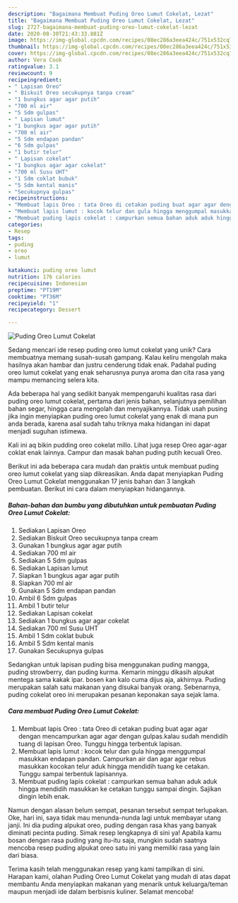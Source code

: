 ```yaml
---
description: "Bagaimana Membuat Puding Oreo Lumut Cokelat, Lezat"
title: "Bagaimana Membuat Puding Oreo Lumut Cokelat, Lezat"
slug: 2727-bagaimana-membuat-puding-oreo-lumut-cokelat-lezat
date: 2020-08-30T21:43:33.881Z
image: https://img-global.cpcdn.com/recipes/08ec286a3eea424c/751x532cq70/puding-oreo-lumut-cokelat-foto-resep-utama.jpg
thumbnail: https://img-global.cpcdn.com/recipes/08ec286a3eea424c/751x532cq70/puding-oreo-lumut-cokelat-foto-resep-utama.jpg
cover: https://img-global.cpcdn.com/recipes/08ec286a3eea424c/751x532cq70/puding-oreo-lumut-cokelat-foto-resep-utama.jpg
author: Vera Cook
ratingvalue: 3.1
reviewcount: 9
recipeingredient:
- " Lapisan Oreo"
- " Biskuit Oreo secukupnya tanpa cream"
- "1 bungkus agar agar putih"
- "700 ml air"
- "5 Sdm gulpas"
- " Lapisan lumut"
- "1 bungkus agar agar putih"
- "700 ml air"
- "5 Sdm endapan pandan"
- "6 Sdm gulpas"
- "1 butir telur"
- " Lapisan cokelat"
- "1 bungkus agar agar cokelat"
- "700 ml Susu UHT"
- "1 Sdm coklat bubuk"
- "5 Sdm kental manis"
- "Secukupnya gulpas"
recipeinstructions:
- "Membuat lapis Oreo : tata Oreo di cetakan puding buat agar agar dengan mencampurkan agar agar dengan gulpas.kalau sudah mendidih tuang di lapisan Oreo. Tunggu hingga terbentuk lapisan."
- "Membuat lapis lumut : kocok telur dan gula hingga menggumpal masukkan endapan pandan. Campurkan air dan agar agar rebus masukkan kocokan telur aduk hingga mendidih tuang ke cetakan. Tunggu sampai terbentuk lapisannya."
- "Membuat puding lapis cokelat : campurkan semua bahan aduk aduk hingga mendidih masukkan ke cetakan tunggu sampai dingin. Sajikan dingin lebih enak."
categories:
- Resep
tags:
- puding
- oreo
- lumut

katakunci: puding oreo lumut 
nutrition: 176 calories
recipecuisine: Indonesian
preptime: "PT19M"
cooktime: "PT36M"
recipeyield: "1"
recipecategory: Dessert

---
```



![Puding Oreo Lumut Cokelat](https://img-global.cpcdn.com/recipes/08ec286a3eea424c/751x532cq70/puding-oreo-lumut-cokelat-foto-resep-utama.jpg)

Sedang mencari ide resep puding oreo lumut cokelat yang unik? Cara membuatnya memang susah-susah gampang. Kalau keliru mengolah maka hasilnya akan hambar dan justru cenderung tidak enak. Padahal puding oreo lumut cokelat yang enak seharusnya punya aroma dan cita rasa yang mampu memancing selera kita.

Ada beberapa hal yang sedikit banyak mempengaruhi kualitas rasa dari puding oreo lumut cokelat, pertama dari jenis bahan, selanjutnya pemilihan bahan segar, hingga cara mengolah dan menyajikannya. Tidak usah pusing jika ingin menyiapkan puding oreo lumut cokelat yang enak di mana pun anda berada, karena asal sudah tahu triknya maka hidangan ini dapat menjadi suguhan istimewa.

Kali ini aq bikin pudding oreo cokelat millo. Lihat juga resep Oreo agar-agar coklat enak lainnya. Campur dan masak bahan puding putih kecuali Oreo.


Berikut ini ada beberapa cara mudah dan praktis untuk membuat puding oreo lumut cokelat yang siap dikreasikan. Anda dapat menyiapkan Puding Oreo Lumut Cokelat menggunakan 17 jenis bahan dan 3 langkah pembuatan. Berikut ini cara dalam menyiapkan hidangannya.

<!--inarticleads1-->

##### Bahan-bahan dan bumbu yang dibutuhkan untuk pembuatan Puding Oreo Lumut Cokelat:

1. Sediakan  Lapisan Oreo
1. Sediakan  Biskuit Oreo secukupnya tanpa cream
1. Gunakan 1 bungkus agar agar putih
1. Sediakan 700 ml air
1. Sediakan 5 Sdm gulpas
1. Sediakan  Lapisan lumut
1. Siapkan 1 bungkus agar agar putih
1. Siapkan 700 ml air
1. Gunakan 5 Sdm endapan pandan
1. Ambil 6 Sdm gulpas
1. Ambil 1 butir telur
1. Sediakan  Lapisan cokelat
1. Sediakan 1 bungkus agar agar cokelat
1. Sediakan 700 ml Susu UHT
1. Ambil 1 Sdm coklat bubuk
1. Ambil 5 Sdm kental manis
1. Gunakan Secukupnya gulpas


Sedangkan untuk lapisan puding bisa menggunakan puding mangga, puding strowberry, dan puding kurma. Kemarin minggu dikasih alpukat mentega sama kakak ipar. bosen kan kalo cuma dijus aja, akhirnya. Puding merupakan salah satu makanan yang disukai banyak orang. Sebenarnya, puding cokelat oreo ini merupakan pesanan keponakan saya sejak lama. 

<!--inarticleads2-->

##### Cara membuat Puding Oreo Lumut Cokelat:

1. Membuat lapis Oreo : tata Oreo di cetakan puding buat agar agar dengan mencampurkan agar agar dengan gulpas.kalau sudah mendidih tuang di lapisan Oreo. Tunggu hingga terbentuk lapisan.
1. Membuat lapis lumut : kocok telur dan gula hingga menggumpal masukkan endapan pandan. Campurkan air dan agar agar rebus masukkan kocokan telur aduk hingga mendidih tuang ke cetakan. Tunggu sampai terbentuk lapisannya.
1. Membuat puding lapis cokelat : campurkan semua bahan aduk aduk hingga mendidih masukkan ke cetakan tunggu sampai dingin. Sajikan dingin lebih enak.


Namun dengan alasan belum sempat, pesanan tersebut sempat terlupakan. Oke, hari ini, saya tidak mau menunda-nunda lagi untuk membayar utang janji. Ini dia puding alpukat oreo, puding dengan rasa khas yang banyak diminati pecinta puding. Simak resep lengkapnya di sini ya! Apabila kamu bosan dengan rasa puding yang itu-itu saja, mungkin sudah saatnya mencoba resep puding alpukat oreo satu ini yang memiliki rasa yang lain dari biasa. 

Terima kasih telah menggunakan resep yang kami tampilkan di sini. Harapan kami, olahan Puding Oreo Lumut Cokelat yang mudah di atas dapat membantu Anda menyiapkan makanan yang menarik untuk keluarga/teman maupun menjadi ide dalam berbisnis kuliner. Selamat mencoba!
